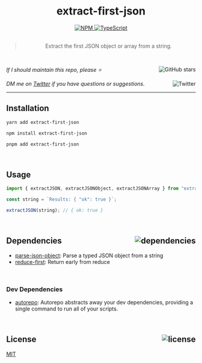 <!--BEGIN HEADER-->
<div id="top" align="center">
  <h1>extract-first-json</h1>
  <a href="https://npmjs.com/package/extract-first-json">
    <img alt="NPM" src="https://img.shields.io/npm/v/extract-first-json.svg">
  </a>
  <a href="https://github.com/bconnorwhite/extract-first-json">
    <img alt="TypeScript" src="https://img.shields.io/github/languages/top/bconnorwhite/extract-first-json.svg">
  </a>
</div>

<br />

<blockquote align="center">Extract the first JSON object or array from a string.</blockquote>

<br />

_If I should maintain this repo, please ⭐️_
<a href="https://github.com/bconnorwhite/extract-first-json">
  <img align="right" alt="GitHub stars" src="https://img.shields.io/github/stars/bconnorwhite/extract-first-json?label=%E2%AD%90%EF%B8%8F&style=social">
</a>

_DM me on [Twitter](https://twitter.com/bconnorwhite) if you have questions or suggestions._
<a href="https://twitter.com/bconnorwhite">
  <img align="right" alt="Twitter" src="https://img.shields.io/twitter/url?label=%40bconnorwhite&style=social&url=https%3A%2F%2Ftwitter.com%2Fbconnorwhite">
</a>

---
<!--END HEADER-->

## Installation

```sh
yarn add extract-first-json
```

```sh
npm install extract-first-json
```

```sh
pnpm add extract-first-json
```

<br />

## Usage

```ts
import { extractJSON, extractJSONObject, extractJSONArray } from "extract-first-json";

const string = `Results: { "ok": true }`;

extractJSON(string); // { ok: true }
```

<!--BEGIN FOOTER-->

<br />

<h2 id="dependencies">Dependencies<a href="https://www.npmjs.com/package/extract-first-json?activeTab=dependencies"><img align="right" alt="dependencies" src="https://img.shields.io/librariesio/release/npm/extract-first-json.svg"></a></h2>

- [parse-json-object](https://www.npmjs.com/package/parse-json-object): Parse a typed JSON object from a string
- [reduce-first](https://www.npmjs.com/package/reduce-first): Return early from reduce

<br />

<h3>Dev Dependencies</h3>

- [autorepo](https://www.npmjs.com/package/autorepo): Autorepo abstracts away your dev dependencies, providing a single command to run all of your scripts.

<br />

<h2 id="license">License <a href="https://opensource.org/licenses/MIT"><img align="right" alt="license" src="https://img.shields.io/npm/l/extract-first-json.svg"></a></h2>

[MIT](https://opensource.org/licenses/MIT)
<!--END FOOTER-->
